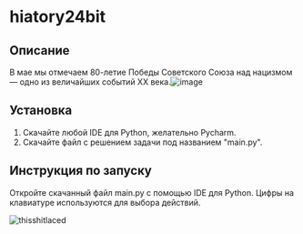 # hiatory24bit
## Описание
В мае мы отмечаем 80-летие Победы Советского Союза над нацизмом — одно из величайших событий XX века.![image](https://github.com/user-attachments/assets/8faef0ba-6c3f-40e1-bf5a-2b40c81dc91d)



## Установка
1. Скачайте любой IDE для Python, желательно Pycharm.
2. Скачайте файл с решением задачи под названием "main.py".

## Инструкция по запуску
Откройте скачанный файл main.py с помощью IDE для Python. Цифры на клавиатуре используются для выбора действий.


![thisshitlaced](https://s1.iconbird.com/ico/0912/ColorfulMorningIconSet/w256h2561348316878Cheat.png)
